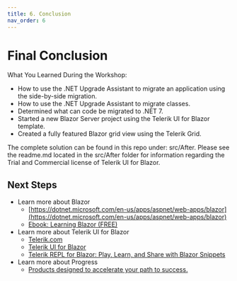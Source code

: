 ```yaml
---
title: 6. Conclusion
nav_order: 6
---
```


# Final Conclusion

What You Learned During the Workshop:

* How to use the .NET Upgrade Assistant to migrate an application using the side-by-side migration.
* How to use the .NET Upgrade Assistant to migrate classes.
* Determined what can code be migrated to .NET 7.
* Started a new Blazor Server project using the Telerik UI for Blazor template.
* Created a fully featured Blazor grid view using the Telerik Grid.

The complete solution can be found in this repo under: src/After. Please see the readme.md located in the src/After folder for information regarding the Trial and Commercial license of Telerik UI for Blazor.

## Next Steps

* Learn more about Blazor
    * [https://dotnet.microsoft.com/en-us/apps/aspnet/web-apps/blazor](https://dotnet.microsoft.com/en-us/apps/aspnet/web-apps/blazor)
    * [Ebook: Learning Blazor (FREE)](https://www.telerik.com/campaigns/blazor/ebook-learning-blazor)
* Learn more about Telerik UI for Blazor
    * [Telerik.com](https://www.telerik.com/)
    * [Telerik UI for Blazor](https://www.telerik.com/blazor-ui)
    * [Telerik REPL for Blazor: Play, Learn, and Share with Blazor Snippets](https://blazorrepl.telerik.com/)
* Learn more about Progress
    * [Products designed to accelerate your path to success.](https://www.progress.com/)